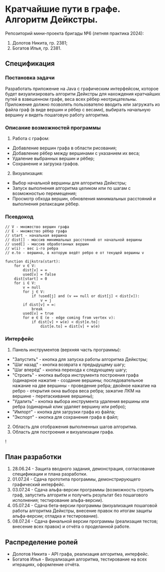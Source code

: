 
# Кратчайшие пути в графе. Алгоритм Дейкстры.

Репозиторий мини-проекта бригады №6 (летняя практика 2024):

1. Долотов Никита, гр. 2381;
2. Богатов Илья, гр. 2381. 

## Спецификация

### Постановка задачи

Разработать приложение на Java с графическим интерфейсом, которое будет визуализировать алгоритм Дейкстры для нахождения кратчайших путей в взвешенном графе, веса всех рёбер неотрицательны. Приложение должно позволять пользователю вводить или загружать из файла граф (в виде вершин и рёбер с весами), выбирать начальную вершину и видеть пошаговую работу алгоритма.

### Описание возможностей программы

1. Работа с графом:
* Добавление вершин графа в области рисования;
* Добавление рёбер между вершинами с указанием их веса;
* Удаление выбранных вершин и рёбер;
* Сохранение и загрузка графов.

2. Визуализация:
* Выбор начальной вершины для алгоритма Дейкстры;
* Запуск выполнения алгоритма целиком или по шагам с возможностью перемещения;
* Просмотр обхода вершин, обновления минимальных расстояний и выполнения релаксации рёбер.

### Псевдокод

```
// V - множество вершин графа
// E - множество рёбер графа
// start - начальная вершина
// dist[] - массив минимальных расстояний от начальной вершины
// used[] - массив обработанных вершин
// w(i) - вес i-го ребра
// e.to - вершина, в которую ведёт ребро e от текущей вершины v

function dijkstra(start):
    for v ∈ V:
        dist[v] = ∞
        used[v] = false
    dist[start] = 0
    for i ∈ V:
        v = null
        for j ∈ V:
            if !used[j] and (v == null or dist[j] < dist[v]):
                v = j
        if dist[v] = ∞:
            break
        used[v] = true
        for e ∈ E (e - edge coming from vertex v):
            if dist[v] + w(e) < dist[e.to]:
                dist[e.to] = dist[v] + w(e)
```

### Интерфейс

1. Панель инструментов (верхняя часть программы):
* "Запустить" - кнопка для запуска работы алгоритма Дейкстры;
* "Шаг назад" - кнопка возврата к предыдущему шагу;
* "Шаг вперёд" - кнопка перехода к следующему шагу;
* "Строить" - кнопка выбора инструмента построения графа (одинарное нажатие - создание вершины; последовательное нажание на две вершины - проведение ребра; двойное нажатие на ребро - открытия окна выбора веса ребра; зажатие ЛКМ на вершине - перетаскивание вершины);
* "Удалить" - кнопка выбора инструмента удаления вершины или ребра (одинарный клик удаляет вершину или ребро);
* "Импорт" - кнопка для загрузки графа из файла;
* "Экспорт" - кнопка для сохранения графа в файл;

2. Область для отображения выполненных шагов алгоритма.
3. Область для построения и визуализации графа.

!

## План разработки

1. 28.06.24 - Защита вводного задания, демонстрация, согласование спецификации и плана разработки.
2. 01.07.24 - Сдача прототипа программы, демонстрирующего графический интерфейс.
3. 03.07.24 - Сдача альфа-версии программы (возможность строить граф, запустить алгоритм и получить результат без пошагового исполнения; тестирование альфа-версии).
4. 05.07.24 - Сдача бета-версии программы (визуализация пошаговой работы алгоритма Дейкстры, внесение правок по итогам защиты альфа-версии; отладка и тестирование).
5. 08.07.24 - Сдача финальной версии программы (реализация тестов; внесение всех правок) и отчёта о проделанной работе.

## Распределение ролей

* Долотов Никита - API графа, реализация алгоритма, интерфейс.
* Богатов Илья - Визуализация алгоритма, тестирование на всех итерациях, оформление отчёта.
